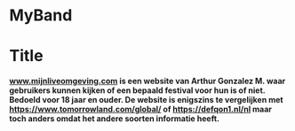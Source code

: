 # MyBand
# Title
#### www.mijnliveomgeving.com is een website van Arthur Gonzalez M. waar gebruikers kunnen kijken of een bepaald festival voor hun is of niet. Bedoeld voor 18 jaar en ouder. De website is enigszins te vergelijken met https://www.tomorrowland.com/global/ of https://defqon1.nl/nl maar toch anders omdat het andere soorten informatie heeft.
